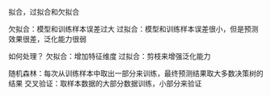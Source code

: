 拟合，过拟合和欠拟合

欠拟合：模型和训练样本误差过大
过拟合：模型和训练样本误差很小，但是预测效果很差，泛化能力很弱

如何处理？
欠拟合：增加特征维度
过拟合：剪枝来增强泛化能力

随机森林：每次从训练样本中取出一部分来训练，最终预测结果取大多数决策树的结果
交叉验证：取样本数据的大部分数据训练，小部分来验证
